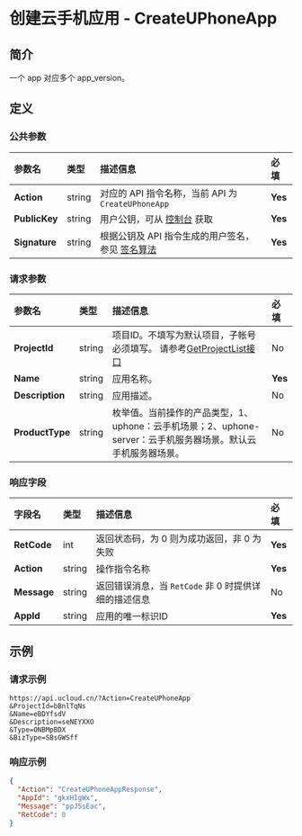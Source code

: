 # 创建云手机应用 - CreateUPhoneApp

## 简介

一个 app 对应多个 app_version。









## 定义

### 公共参数

| 参数名 | 类型 | 描述信息 | 必填 |
|:---|:---|:---|:---|
| **Action**     | string  | 对应的 API 指令名称，当前 API 为 `CreateUPhoneApp`                        | **Yes** |
| **PublicKey**  | string  | 用户公钥，可从 [控制台](https://console.ucloud.cn/uapi/apikey) 获取                                             | **Yes** |
| **Signature**  | string  | 根据公钥及 API 指令生成的用户签名，参见 [签名算法](api/summary/signature.md)  | **Yes** |

### 请求参数

| 参数名 | 类型 | 描述信息 | 必填 |
|:---|:---|:---|:---|
| **ProjectId** | string | 项目ID。不填写为默认项目，子帐号必须填写。 请参考[GetProjectList接口](https://docs.ucloud.cn/api/summary/get_project_list) |No|
| **Name** | string | 应用名称。 |**Yes**|
| **Description** | string | 应用描述。 |No|
| **ProductType** | string | 枚举值。当前操作的产品类型，1、uphone：云手机场景；2、uphone-server：云手机服务器场景。默认云手机服务器场景。 |No|

### 响应字段

| 字段名 | 类型 | 描述信息 | 必填 |
|:---|:---|:---|:---|
| **RetCode** | int | 返回状态码，为 0 则为成功返回，非 0 为失败 |**Yes**|
| **Action** | string | 操作指令名称 |**Yes**|
| **Message** | string | 返回错误消息，当 `RetCode` 非 0 时提供详细的描述信息 |No|
| **AppId** | string | 应用的唯一标识ID |**Yes**|




## 示例

### 请求示例
    
```
https://api.ucloud.cn/?Action=CreateUPhoneApp
&ProjectId=bBnlTqNs
&Name=eBDYfsdV
&Description=seNEYXXO
&Type=ONBMpBDX
&BizType=SBsGWSff
```

### 响应示例
    
```json
{
  "Action": "CreateUPhoneAppResponse",
  "AppId": "gkxHIgWx",
  "Message": "ppJSsEac",
  "RetCode": 0
}
```





